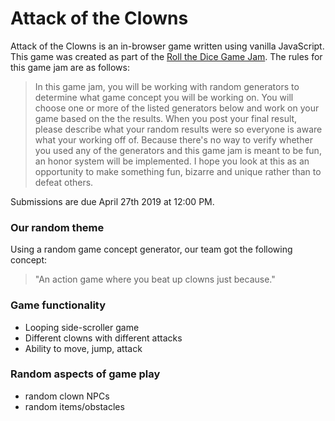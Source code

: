 # Attack of the Clowns

Attack of the Clowns is an in-browser game written using vanilla JavaScript. This game was created as part of the [Roll the Dice Game Jam](https://itch.io/jam/roll-the-dice-game-jam). The rules for this game jam are as follows:

> In this game jam, you will be working with random generators to determine what game concept you will be working on. You will choose one or more of the listed generators below and work on your game based on the the results. When you post your final result, please describe what your random results were so everyone is aware what your working off of. Because there's no way to verify whether you used any of the generators and this game jam is meant to be fun, an honor system will be implemented. I hope you look at this as an opportunity to make something fun, bizarre and unique rather than to defeat others.

Submissions are due April 27th 2019 at 12:00 PM. 

### Our random theme
Using a random game concept generator, our team got the following concept:

> "An action game where you beat up clowns just because."

### Game functionality
 - Looping side-scroller game
 - Different clowns with different attacks
 - Ability to move, jump, attack
 
### Random aspects of game play
 - random clown NPCs
 - random items/obstacles
